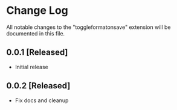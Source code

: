 # Change Log
All notable changes to the "toggleformatonsave" extension will be documented in this file.


## 0.0.1 [Released]
- Initial release


## 0.0.2 [Released]
- Fix docs and cleanup
